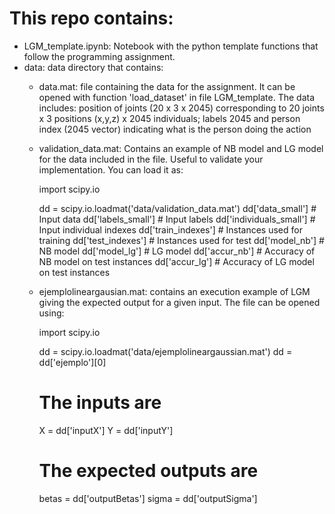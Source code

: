 # This repo contains:
  * LGM_template.ipynb: Notebook with the python template functions that follow
      the programming assignment.
  * data: data directory that contains:
      - data.mat: file containing the data for the assignment. It can be opened 
                  with function 'load_dataset' in file LGM_template. The data
                  includes: position of joints (20 x 3 x 2045) corresponding to
                  20 joints x 3 positions (x,y,z) x 2045 individuals; labels
                  2045 and person index (2045 vector) indicating what is the
                  person doing the action
      - validation_data.mat: Contains an example of NB model and LG model for
        the data included in the file. Useful to validate your implementation.
        You can load it as:

          import scipy.io

          dd = scipy.io.loadmat('data/validation_data.mat')
          dd['data_small'] # Input data
          dd['labels_small'] # Input labels
          dd['individuals_small'] # Input individual indexes
          dd['train_indexes'] # Instances used for training
          dd['test_indexes']  # Instances used for test
          dd['model_nb']      # NB model
          dd['model_lg']      # LG model
          dd['accur_nb']      # Accuracy of NB model on test instances
          dd['accur_lg']      # Accuracy of LG model on test instances

      - ejemplolineargausian.mat: contains an execution example of LGM giving 
                  the expected output for a given input. The file can be opened
                  using:

          import scipy.io

          dd = scipy.io.loadmat('data/ejemplolineargaussian.mat')
          dd = dd['ejemplo'][0]
          # The inputs are
          X = dd['inputX']
          Y = dd['inputY']
          # The expected outputs are
          betas = dd['outputBetas']
          sigma = dd['outputSigma']


